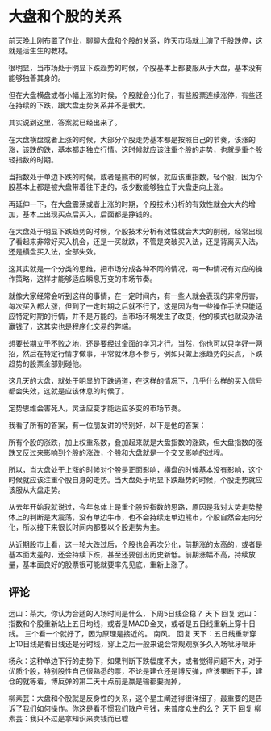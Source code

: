 # 大盘和个股的关系
[大盘和个股的关系]: (https://articles.zsxq.com/id_em5ew70iul0r.html)
[url]: (https://t.zsxq.com/VFQZvfu)

前天晚上刚布置了作业，聊聊大盘和个股的关系，昨天市场就上演了千股跌停，这就是活生生的教材。

很明显，当市场处于明显下跌趋势的时候，个股基本上都要服从于大盘，基本没有能够独善其身的。

但在大盘横盘或者小幅上涨的时候，个股就会分化了，有些股票连续涨停，有些还在持续的下跌，跟大盘走势关系并不是很大。

其实说到这里，答案就已经出来了。

在大盘横盘或者上涨的时候，大部分个股走势基本都是按照自己的节奏，该涨的涨，该跌的跌，基本都走独立行情。这时候就应该注重个股的走势，也就是重个股轻指数的时期。

当指数处于单边下跌的时候，或者是熊市的时候，就应该重指数，轻个股，因为个股基本上都是被大盘带着往下走的，极少数能够独立于大盘走向上涨。

再延伸一下，在大盘震荡或者上涨的时期，个股技术分析的有效性就会大大的增加，基本上出现买点后买入，后面都是挣钱的。

在大盘处于明显下跌趋势的时候，个股技术分析有效性就会大大的削弱，经常出现了看起来非常好买入机会，还是一买就跌，不管是突破买入法，还是背离买入法，还是横盘买入法，全部失效。

这其实就是一个分类的思维，把市场分成各种不同的情况，每一种情况有对应的操作策略，这样才能够适应瞬息万变的市场节奏。

就像大家经常会听到这样的事情，在一定时间内，有一些人就会表现的非常厉害，每次买入都大涨，但到了一定时期之后就不行了，这是因为有一些操作手法只能适应特定时期的行情，并不是万能的。当市场环境发生了改变，他的模式也就没办法赢钱了，这其实也是程序化交易的弊端。

想要长期立于不败之地，还是要经过全面的学习才行。当然，你也可以只学好一两招，然后在特定行情才做事，平常就休息不参与，例如只做上涨趋势的买点，下跌趋势的股票全部别碰他。

这几天的大盘，就处于明显的下跌通道，在这样的情况下，几乎什么样的买入信号都会失效，这就是应该休息的时候了。

定势思维会害死人，灵活应变才能适应多变的市场节奏。

我看了所有的答案，有一位朋友讲的特别好，以下是他的答案：

所有个股的涨跌，加上权重系数，叠加起来就是大盘指数的涨跌，但大盘指数的涨跌又反过来影响到个股的涨跌，个股和大盘就是一个交叉影响的过程。

所以，当大盘处于上涨的时候对个股是正面影响，横盘的时候基本没有影响，这个时候就应该注重个股自身的走势。当大盘处于明显下跌趋势的时候，个股走势就应该服从大盘走势。

从去年开始我就说过，今年总体上是重个股轻指数的思路，原因是我对大势走势整体上的判断是大震荡，没有单边牛市，也不会持续走单边熊市，个股自然会走向分化，所以接下来很长时间内都要以个股走势为主。

从近期股市上看，这一轮大跌过后，个股也会再次分化，前期涨的太高的，或者是基本面太差的，还会持续下跌，甚至还要创出历史新低。前期涨幅不高，持续放量，基本面良好的股票很可能就要率先见底，重新上涨了。

## 评论
远山：茶大，你认为合适的入场时间是什么，下周5日线企稳？
天下 回复 远山：指数和个股重新站上五日均线，或者是MACD金叉，或者是五日线重新上穿十日线。
三个看一个就好了，因为原理是接近的。
南风。 回复 天下：五日线重新穿上10日线是看日线还是分时线，穿上之后一般来说会常规观察多久入场呲牙呲牙

杨永：这种单边下行的走势下，如果判断下跌幅度不大，或者觉得问题不大，对于优质个股，特别股性自己很熟悉的票，不论是建仓还是博反弹，应该果断下手，建仓的就等着，博反弹的第二天十点前是赢是输都要抛掉，

柳素芸：大盘和个股就是反身性的关系，这个星主阐述得很详细了，最重要的是告诉了我们如何操作。你这是看不惯我们散户亏钱，来普度众生的么？
天下 回复 柳素芸：我只不过是拿知识来卖钱而已嘘



